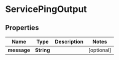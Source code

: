 

# ServicePingOutput

## Properties

Name | Type | Description | Notes
------------ | ------------- | ------------- | -------------
**message** | **String** |  |  [optional]




